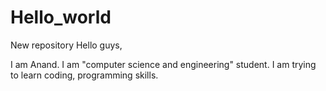 # Hello_world
New repository
Hello guys,

 I am Anand. I am "computer science and engineering" student. 
 I am trying to learn coding,  programming skills. 
 
